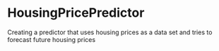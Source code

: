 # HousingPricePredictor
Creating a predictor that uses housing prices as a data set and tries to forecast future housing prices
